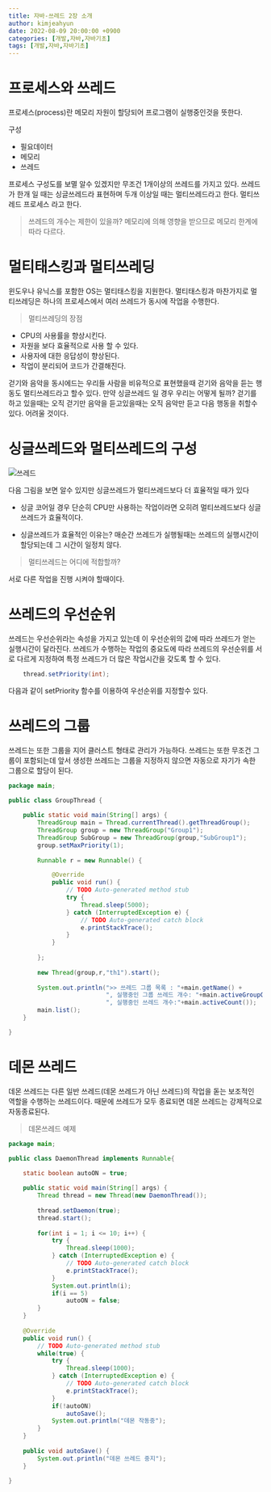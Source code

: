 ```yaml
---
title: 자바-쓰레드 2장 소개 
author: kimjeahyun
date: 2022-08-09 20:00:00 +0900
categories: [개발,자바,자바기초]
tags: [개발,자바,자바기초]
---
```


# 프로세스와 쓰레드

프로세스(process)란 메모리 자원이 할당되어 
프로그램이 실행중인것을 뜻한다.

구성
-   필요데이터
-   메모리
-   쓰레드

프로세스 구성도를 보멸 알수 있겠지만 무조건 1개이상의 
쓰레드를 가지고 있다. 쓰레드가 한개 일 때는 싱글쓰레드라 표현하며
두개 이상일 때는 멀티쓰레드라고 한다. 멀티쓰레드 프로세스 라고 한다.

>쓰레드의 개수는 제한이 있을까?
메모리에 의해 영향을 받으므로 메모리 한계에 따라 다르다.

# 멀티태스킹과 멀티쓰레딩

윈도우나 유닉스를 포함한 OS는 멀티태스킹을 지원한다.
멀티태스킹과 마찬가지로 멀티쓰레딩은 하나의 프로세스에서 
여러 쓰레드가 동시에 작업을 수행한다.


> 멀티쓰레딩의 장점
-   CPU의 사용률을 향상시킨다.
-   자원을 보다 효율적으로 사용 할 수 있다.
-   사용자에 대한 응답성이 향상된다.
-   작업이 분리되어 코드가 간결해진다.

걷기와 음악을 동시에드는 우리들
사람을 비유적으로 표현했을때 걷기와 음악을 듣는 행동도 멀티쓰레드라고 할수 있다. 만약 싱글쓰레드 일 경우 우리는 어떻게 될까?
걷기를 하고 있을때는 오직 걷기만 음악을 듣고있을때는 오직 음악만 듣고 다음 행동을 취할수 있다. 어려울 것이다.


# 싱글쓰레드와 멀티쓰레드의 구성
![쓰레드](../../img/java/thread.png)

다음 그림을 보면 알수 있지만 싱글쓰레드가 멀티쓰레드보다 더 효율적일 때가 있다 

- 싱글 코어일 경우 단순히 CPU만 사용하는 작업이라면 오히려 멀티쓰레드보다 싱글쓰레드가 효율적이다.

- 싱글쓰레드가 효율적인 이유는?
매순간 쓰레드가 실행될때는 쓰레드의 실행시간이 할당되는데 그 시간이 일정치 않다.

> 멀티쓰레드는 어디에 적합할까?

서로 다른 작업을 진행 시켜야 할때이다.


# 쓰레드의 우선순위

쓰레드는 우선순위라는 속성을 가지고 있는데
이 우선순위의 값에 따라 쓰레드가 얻는 실행시간이 달라진다. 쓰레드가 수행하는 작업의 중요도에 따라 쓰레드의 우선순위를 서로 다르게 지정하여 특정 쓰레드가 더 많은 작업시간을 갖도록 할 수 있다.

```java
    thread.setPriority(int); 
```

다음과 같이 setPriority 함수를 이용하여 우선순위를 지정할수 있다.

# 쓰레드의 그룹

쓰레드는 또한 그룹을 지어 클러스트 형태로 관리가 가능하다.
쓰레드는 또한 무조건 그룹이 포함되는데 앞서 생성한 쓰레드는 그룹을 지정하지 않으면 자동으로 자기가 속한 그룹으로 할당이 된다.


```java
package main;

public class GroupThread {
	
	public static void main(String[] args) {
		ThreadGroup main = Thread.currentThread().getThreadGroup();
		ThreadGroup group = new ThreadGroup("Group1");
		ThreadGroup SubGroup = new ThreadGroup(group,"SubGroup1");
		group.setMaxPriority(1);
		
		Runnable r = new Runnable() {

			@Override
			public void run() {
				// TODO Auto-generated method stub
				try {
					Thread.sleep(5000);
				} catch (InterruptedException e) {
					// TODO Auto-generated catch block
					e.printStackTrace();
				}
			}
			
		};
		
		new Thread(group,r,"th1").start();
		
		System.out.println(">> 쓰레드 그룹 목록 : "+main.getName() + 
						   ", 실행중인 그룹 쓰레드 개수: "+main.activeGroupCount()+
						   ", 실행중인 쓰레드 개수:"+main.activeCount());
		main.list();
	}

}

```

# 데몬 쓰레드

데몬 쓰레드는 다른 일반 쓰레드(데몬 쓰레드가 아닌 쓰레드)의 작업을 돋는 
보조적인 역할을 수행하는 쓰레드이다. 때문에 쓰레드가 모두 종료되면 데몬 쓰레드는 강제적으로 자동종료된다.

>데몬쓰레드 예제


```java
package main;

public class DaemonThread implements Runnable{

	static boolean autoON = true;
	
	public static void main(String[] args) {
		Thread thread = new Thread(new DaemonThread());
		
		thread.setDaemon(true);
		thread.start();
	
		for(int i = 1; i <= 10; i++) {
			try {
				Thread.sleep(1000);
			} catch (InterruptedException e) {
				// TODO Auto-generated catch block
				e.printStackTrace();
			}
			System.out.println(i);
			if(i == 5)
				autoON = false;
		}
	}
	
	@Override
	public void run() {
		// TODO Auto-generated method stub
		while(true) {
			try {
				Thread.sleep(1000);
			} catch (InterruptedException e) {
				// TODO Auto-generated catch block
				e.printStackTrace();
			}
			if(!autoON)
				autoSave();
			System.out.println("데몬 작동중");
		}
	}
	
	public void autoSave() {
		System.out.println("데몬 쓰레드 중지");
	}

}

```

